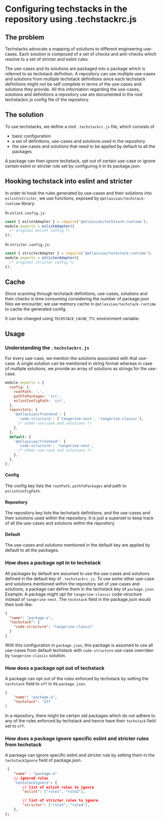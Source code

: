 # Configuring techstacks in the repository using .techstackrc.js

## The problem

Techstacks advocate a mapping of solutions to different engineering use-cases. Each solution is
composed of a set of checks and anti-checks which resolve to a set of stricter and eslint rules.

The use-cases and its solutions are packaged into a package which is referred to as techstack
definition. A repository can use multiple use-cases and solutions from multiple techstack
definitions since each techstack definitions might not be self complete in terms of the use-cases
and solutions they provide. All this information regarding the use-cases, solutions and definitions
a repository use are documented in the root techstackrc.js config file of the repository.

## The solution

To use techstacks, we define a root `.techstackrc.js` file, which consists of

- basic configuration
- a set of definitions, use-cases and solutions used in the repository
- the use-cases and solutions that need to be applied by default to all the packages

A package can then ignore techstack, opt out of certain use-case or ignore certain eslint or
stricter rule set by configuring it in its package.json.

## Hooking techstack into eslint and stricter

In order to hook the rules generated by use-cases and their solutions into `eslint`/`stricter`, we
use functions, exposed by `@atlassian/techstack-runtime` library:

In `eslint.config.js`:

```javascript
const { eslintAdapter } = require('@atlassian/techstack-runtime');
module.exports = eslintAdapter({
  /* original eslint config */
});
```

In `stricter.config.js`:

```javascript
const { stricterAdapter } = require('@atlassian/techstack-runtime');
module.exports = stricterAdapter({
  /* original stricter config */
});
```

## Cache

Since scanning through techstack definitions, use-cases, solutions and their checks is time
consuming considering the number of package.json files we encounter, we use memory cache in
`@atlassian/techstack-runtime` to cache the generated config.

It can be changed using `TECHSTACK_CACHE_TTL` environment variable.

## Usage

### Understanding the `.techstackrc.js`

For every use-case, we mention the solutions associated with that use-case. A single solution can be
mentioned in string format whereas in case of multiple solutions, we provide an array of solutions
as strings for the use-case.

```javascript
module.exports = {
  config: {
    rootPath: '.',
    pathToPackages: 'src',
    eslintConfigPath: 'src',
  },
  repository: {
    '@atlassian/frontend': {
      'code-structure': ['tangerine-next', 'tangerine-classic'],
      /* other use-case and solutions */
    },
  },
  default: {
    '@atlassian/frontend': {
      'code-structure': 'tangerine-next',
      /* other use-case and solutions */
    },
  },
};
```

#### Config

The config key lists the `rootPath`, `pathToPackages` and path to `eslintConfigPath`.

#### Repository

The repository key lists the techstack definitions, and the use-cases and their solutions used
within the repository. It is just a superset to keep track of all the use-cases and solutions within
the repository.

#### Default

The use-cases and solutions mentioned in the default key are applied by default to all the packages.

### How does a package opt in to techstack

All packages by default are assumed to use the use-cases and solutions defined in the default key of
`.techstackrc.js`. To use some other use-case and solutions mentioned within the repository set of
use-cases and solutions, a package can define them in the techstack key of `package.json`. Example:
A package might opt for `tangerine-classic` code-structure instead of `tangerine-next`. The
`techstack` field in the package.json would then look like:

```json
{
  "name": "package-a",
  "techstack": {
    "code-structure": "tangerine-classic"
  }
}
```

With this configuration in `package.json`, this package is assumed to use all use-cases from default
techstack with `code-structure` use-case overriden by `tangerine-classic` solution.

### How does a package opt out of techstack

A package can opt out of the rules enforced by techstack by setting the `techstack` field to `off`
in its `package.json`.

```json
{
    "name": "package-a",
    "techstack": "off
}
```

In a repository, there might be certain old packages which do not adhere to any of the rules
enforced by techstack and hence have their `techstack` field set to `off`.

### How does a package ignore specific eslint and stricter rules from techstack

A package can ignore specific eslint and stricter rule by setting them in the `techstackIgnore`
field of package.json.

```json
 {
    "name" : "package-a"
    // ignored rules
    "techstackIgnore": {
        // list of eslint rules to ignore
        "eslint": ["rule1", "rule2"],

        // list of stricter rules to ignore
        "stricter": ["rule3", "rule4"],
    },
};
```

